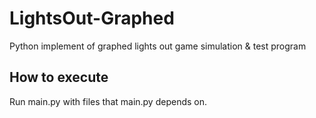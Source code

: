 # LightsOut-Graphed
Python implement of graphed lights out game simulation &amp; test program

## How to execute
Run main.py with files that main.py depends on.
